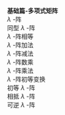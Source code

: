 **基础篇-多项式矩阵**  
$\lambda$ -阵  
同型 $\lambda$ -阵  
$\lambda$ -阵相等  
$\lambda$ -阵加法  
$\lambda$ -阵减法  
$\lambda$ -阵数乘  
$\lambda$ -阵乘法  
$\lambda$ -阵初等变换  
初等 $\lambda$ -阵  
相抵 $\lambda$ -阵  
可逆 $\lambda$ -阵  
